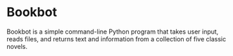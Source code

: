 # Bookbot

Bookbot is a simple command-line Python program that takes user input, reads files, and returns text and information from a collection of five classic novels.